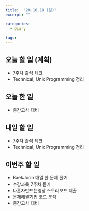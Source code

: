 ```yaml
---
title:  "20.10.18 (일)"
excerpt: ""

categories:
  - Diary

tags:
---
```


## 오늘 할 일 (계획)

- 7주차 출석 체크
- Technical, Unix Programming 정리

## 오늘 한 일

- 중간고사 대비

## 내일 할 일

- 7주차 출석 체크
- Technical, Unix Programming 정리

## 이번주 할 일

- BaekJoon 매일 한 문제 풀기
- 수강과목 7주차 듣기
- 나혼자만드는영상 스토리보드 제출
- 문제해결기법 코드 분석
- 중간고사 대비

<br>
